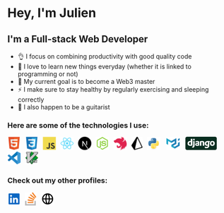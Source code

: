 # Hey, I'm Julien

## I'm a Full-stack Web Developer

- 👌 I focus on combining productivity with good quality code
- 🧠 I love to learn new things everyday (whether it is linked to programming or not)
- 🎯 My current goal is to become a Web3 master
- ⚡ I make sure to stay healthy by regularly exercising and sleeping correctly
- 🎸 I also happen to be a guitarist

### Here are some of the technologies I use:

<!-- Languages -->

<img align="left" src="./img/html5-original.svg" alt="HTML 5" height="30" style="padding-right: 10px"/>
<img align="left" src="./img/css3-original.svg" alt="CSS 3" height="30" style="padding-right: 10px"/>
<img align="left" src="./img/javascript-original.svg" alt="Javascript" height="30" style="padding-right: 10px"/>
<img src="./img/python-original.svg" alt="Python" height="30" style="padding-right: 10px"/>

<!-- Frontend -->

<img align="left" src="./img/react-original.svg" alt="React" height="30" style="padding-right: 10px"/>
<picture>
	<source media="(prefers-color-scheme: dark)" srcset="./img/nextjs-dark.svg">
  <source media="(prefers-color-scheme: light)" srcset="./img/nextjs-original.svg">
	<img align="left" src="./img/nextjs-original.svg" alt="Next.js" height="30" style="padding-right: 10px"/>
</picture>
<img src="./img/materialui-original.svg" alt="Material UI" height="30" style="padding-right: 10px"/>

<!-- Backend -->

<img align="left" src="./img/nodejs-original.svg" alt="Node.js" height="30" style="padding-right: 10px"/>
<img align="left" src="./img/nestjs.svg" alt="NestJS" height="30" style="padding-right: 10px"/>
<picture>
	<source media="(prefers-color-scheme: dark)" srcset="./img/prisma-dark.svg">
  <source media="(prefers-color-scheme: light)" srcset="./img/prisma.svg">
<img align="left" src="./img/prisma.svg" alt="Prisma" height="30" style="padding-right: 10px"/>
</picture>
<img src="./img/django.svg" alt="Django" height="30" style="padding-right: 10px"/>

<!-- Editor -->

<img align="left" src="./img/vscode-original.svg" alt="Visual Studio Code" height="30" style="padding-right: 10px"/>
<img src="./img/vim-original.svg" alt="Vim" height="30" style="padding-right: 10px"/>
<br/>

### Check out my other profiles:

[<img align="left" src="./img/linkedin.svg" alt="Linkedin" height="30" style="padding-right: 10px"/>](https://linkedin.com/in/julien-sale)
[<img align="left" src="./img/stackoverflow.svg" alt="Stack Overflow" height="30" style="padding-right: 10px"/>](https://stackoverflow.com/users/14844995/julien-s)
[<picture><source media="(prefers-color-scheme: light)" srcset="./img/website.svg"><source media="(prefers-color-scheme: dark)" srcset="./img/website-dark.svg"><img alt="Website icon" src="./img/website.svg" height="30" style="padding-right: 10px"></picture> ](https://julien-sale.dev)
